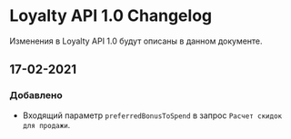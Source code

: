 # Loyalty API 1.0 Changelog
Изменения в Loyalty API 1.0 будут описаны в данном документе.

## 17-02-2021
### Добавлено
 - Входящий параметр `preferredBonusToSpend` в запрос `Расчет скидок для продажи`.